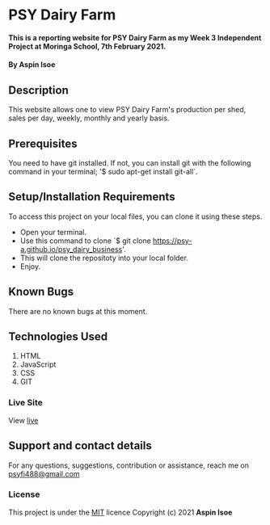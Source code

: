 # PSY Dairy Farm
#### This is a reporting website for PSY Dairy Farm as my Week 3 Independent Project at Moringa School, 7th February 2021.
#### By **Aspin Isoe**
## Description
This website allows one to view PSY Dairy Farm's production per shed, sales per day, weekly, monthly and yearly basis.
## Prerequisites
You need to have git installed.
If not, you can install git with the following command in your terminal; '$ sudo apt-get install git-all`.
## Setup/Installation Requirements
To access this project on your local files, you can clone it using these steps.
* Open your terminal.
* Use this command to clone `$ git clone https://psy-a.github.io/psy_dairy_business'.
* This will clone the repositoty into your local folder.
* Enjoy.
## Known Bugs
There are no known bugs at this moment.
## Technologies Used
1. HTML
2. JavaScript
3. CSS
4. GIT
### Live Site
View [live](https://psy-a.github.io/psy_dairy_business/)
## Support and contact details
For any questions, suggestions, contribution or assistance, reach me on psyfi488@gmail.com
### License
This project is under the  [MIT](LICENSE) licence
Copyright (c) 2021 **Aspin Isoe**

